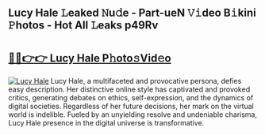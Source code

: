 ## Lucy Hale 𝙻eaked 𝙽u𝚍e - Part-ueN 𝚅𝚒deo B𝚒kini 𝙿hotos - Hot All 𝙻eaks p49Rv

# <h2><a href="http://ld40ae.urlbe.top/?page=Lucy+Hale">🔗🔗👉👉 Lucy Hale P𝚑oto𝚜Vid𝚎o</a></h2>

[![Lucy Hale](https://i.imgur.com/eBuTRDB.gif)](http://ld40ae.urlbe.top/?page=Lucy+Hale)
Lucy Hale, a multifaceted and provocative persona, defies easy description. Her distinctive online style has captivated and provoked critics, generating debates on ethics, self-expression, and the dynamics of digital societies. Regardless of her future decisions, her mark on the virtual world is indelible. Fueled by an unyielding resolve and undeniable charisma, Lucy Hale presence in the digital universe is transformative.
